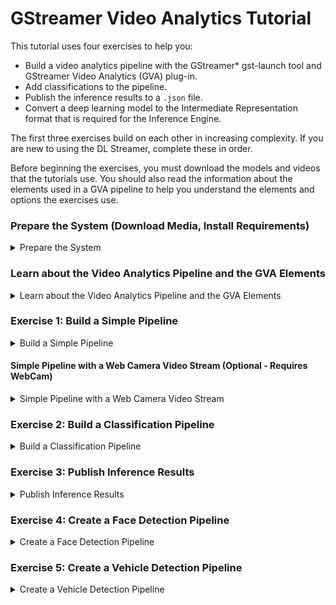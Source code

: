 # GStreamer Video Analytics Tutorial

This tutorial uses four exercises to help you:

- Build a video analytics pipeline with the GStreamer* gst-launch tool and GStreamer Video Analytics (GVA) plug-in. 
- Add classifications to the pipeline.
- Publish the inference results to a `.json` file.
- Convert a deep learning model to the Intermediate Representation format that is required for the Inference Engine.

The first three exercises build on each other in increasing complexity. If you are new to using the DL Streamer, complete these in order. 

Before beginning the exercises, you must download the models and videos that the tutorials use. You should also read the information about the elements used in a GVA pipeline to help you understand the elements and options the exercises use.

### Prepare the System (Download Media, Install Requirements)

<details>
	<summary>Prepare the System</summary>
<br>

NOTE: The recommended way to install DL Streamer is through OpenVINO.  DL Streamer is included with OpenVINO 2020.r2 and newer.  If you have not installed OpenVINO, refer to the [DL Streamer Install Guide](Install_Guide.md).


### Install Requirements
```sh
sudo apt update && sudo apt install -y --no-install-recommends \
	wget cpio cmake lsb-release mesa-utils gdb mc ocl-icd-libopencl1 clinfo vainfo
```

### Get the Models and Videos for the Examples<a name="acquire-data-and-sources"></a>

The DL Streamer plug-in uses the OpenVINO Deep Learning [Inference Engine](https://software.intel.com/en-us/articles/OpenVINO-InferEngine) to perform inference. As input, the Inference Engine accepts CNN models that are converted to the Intermediate Representation (IR) format through the OpenVINO toolkit [Model Optimizer](https://docs.openvinotoolkit.org/latest/_docs_MO_DG_Deep_Learning_Model_Optimizer_DevGuide.html). 

You can either train your own CNN models and convert them to the IR format or use free models from the [OpenVINO Model Zoo](https://github.com/opencv/open_model_zoo) that are already in the IR format. A tool named [Model Downloader](https://docs.openvinotoolkit.org/2020.1/_tools_downloader_README.html) gives you a way to easily download models from the Model Zoo. 

The steps below use a quick way to get everything you need to use the sample applications. For instructions to use your own models, download models from the Model Zoo and use the Model Downloader, see LINK TO OPENVINO CONTENT. 

Remember to source your environment:
   ```sh
   source /opt/intel/openvino/bin/setupvars.sh
   ```

1. Create directories for the models and videos. The following is an example. If you use a different structure, remember to change the path in the instructions to match your location:
   ```sh
   mkdir -p ~/gva/models
   mkdir -p ~/gva/video
   ```

2.	Set the path to store the models we download.
    ```sh	
    export MODELS_PATH=~/gva/models
    ```
   
3. Download the models:
	```sh
	cd ~/gva/models
	```
	```sh
	/opt/intel/openvino/data_processing/dl_streamer/samples/download_models.sh
	```

4. The samples require video files that:

- Are in h264 or mp4 format.
- Include cars, pedestrians, and people with their faces showing.
- Keep your videos to less than 2 minutes for faster processing.
	
5. Download videos

- You can download freely licensed videos from the websites like [Pexels](https://www.pexels.com/videos).
- Put your video files in `~/gva/video`.

</details>

### Learn about the Video Analytics Pipeline and the GVA Elements <a name="gva-pipeline"></a> 

<details>
	<summary>Learn about the Video Analytics Pipeline and the GVA Elements</summary>

<br>
The diagram below shows the data flow of a typical video analytics pipeline.

![Typical GVA pipeline](typical_pipeline.png)

This is what you're seeing in the data flow:

1. Read File with `filesrc` - The `filesrc` element reads data from a file or camera.

2. Decode with `decodebin` -  The `decodebin` element selects the decoder according to the input format. Hardware decoding plug-ins have priority over CPU decoders. Use `decodebin` to insert video processing elements for color conversion or for video-to-system memory copying. <br>
The pipeline moves the uncompressed video from `decodebin` forward in 'video/x-raw' or 'video/x-raw(memory:VASurface)' data type. 'video/x-raw' is a system memory frame and 'video/x-raw(memory:VASurface)' is a video memory handle.

3. Detect Objects with `gvadetect` - The `gvadetect` element runs object detection inference on the decoded frame from `decodebin`. In this process, `gvadetect` uses the `model` parameter to perform inference on the model that you specify. As an option, you can add the `model-proc` parameter to configure the output. A list of regions is returned, known as Region of Interest (ROI), The ROI includes the detected object. 
4. Classify Objects with `gvaclassify` - The `gvaclassify` element performs inference on each video frame ROI. Inference uses the `model` parameter, and returns the result as key=value, such as age=40 or gender=female. Use the `model-proc` parameter with `gvaclassify` to provide a json file for interpreting the results and to configure the output layer name and labels. You can also use 'gvaclassify' to add filters to the inference, but only on by object class, such as a vehicle or pedestrian. 

5. Visualize with `gvawatermark` - The `gvawatermark` element adds the detection and classification results as an overlay on each frame. This element uses a `sync` property. Most samples set this as `sync=false` to disable real-time synchronization to increase the pipeline speed. You can change this to `sync=true` to run pipeline in  real-time speed.

6. Render Video with `xvimagesink` - The `xvimagesink` element renders the video frames. 

You can chain the `gvadetect`, `gvatrack`, `gvaclassify`, and `gvainference` inference elements. For example, you can have the following run in sequence: object detection, object tracking, and object classification. You can also add other GVA elements to use `gvametaconvert` and `gvametapublish` to publish the inference results. 

See [GVA elements](Elements) for more information about the GVA plug-in elements.

The following video shows the result of running a pipeline with:

- gst-launch-1.0 filesrc location=cut.mp4 ! decodebin ! gvadetect model=face-detection-adas-0001.xml ! gvaclassify model=emotions-recognition-retail-0003.xml model-proc=emotions-recognition-retail-0003.json ! gvawatermark ! xvimagesink sync=false

<div align="center"><img src="demo_pipeline.gif" width=900/></div>

The elements in this pipeline are:
* `filesrc` loads a video file named `cut.mp4`.
* `decodebin` decodes the video. 
* `gvadetect` runs inference on the video. The `model` named `face-detection-adas-0001` is used for inference to detect faces. 
* `gvaclassify` uses the result of `gvadetect` on a `model` named `emotions-recognition-retail-0003`, resulting in emotion classifications. 
* `gvawatermark` overlays the detection and classification results on each frame.
* `xvimagesink` renders the video frames.

You are ready to try creating your own pipeline. Continue with the next section to use the first exercise.

</details>


### Exercise 1: Build a Simple Pipeline <a name="simple-pipeline"></a>

<details>
	<summary>Build a Simple Pipeline</summary>
<br>

This exercise helps you create a GStreamer pipeline that uses specific models to run detection on an Intermediate Representation (IR) formatted model. In this exercise you run inference to detect people and vehicles in a video.  

This exercise introduces you to using the following GVA elements:

- `filesrc`
- `gvadetect` 
- `gvawatermark`
	
1. Set the environment variables:

```sh
source /opt/intel/openvino/bin/setupvars.sh
```

2. Export the `model` and `model_proc` files:

```sh
export DETECTION_MODEL=~/gva/models/intel/person-vehicle-bike-detection-crossroad-0078/FP32/person-vehicle-bike-detection-crossroad-0078.xml
```
```sh
export DETECTION_MODEL_PROC=/opt/intel/openvino/data_processing/dl_streamer/samples/gst_launch/vehicle_pedestrian_tracking/model_proc/person-vehicle-bike-detection-crossroad-0078.json
```

3. Export the video file path:

This example uses ~/gva/video as the video path and <your_video> as the placeholder for a video file name. Change this information to fit your setup.

```sh
export VIDEO_EXAMPLE=~/gva/video/<your_video>
```

4. Create and run the pipeline. As an option, add the `model-proc` parameter to create a `model-proc` JSON file. `model-proc` files describe the model input and output layer format. The `model-proc` file in this exercise describes the output layer name and labels (person, vehicle, and bike) on objects it detects. 

See [model-proc](https://github.com/opencv/gst-video-analytics/blob/master/samples/model_proc/person-vehicle-bike-detection-crossroad-0078.json) for more information.

```sh
gst-launch-1.0 \
	filesrc location=${VIDEO_EXAMPLE} ! decodebin ! video/x-raw ! videoconvert ! \
	gvadetect model=${DETECTION_MODEL} model_proc=${DETECTION_MODEL_PROC} device=CPU ! queue ! \
	gvawatermark ! fpsdisplaysink video-sink=xvimagesink sync=false
```
	
5. Review the output. Persons, vehicles, and bikes are bound by colored boxes, and detection results are displayed as video overlays. The average frame rate of the pipeline are shown as overlays at the bottom of the video.

`gvadetect`:
	* Used the XML model file to find the BIN file for inference.
	* Performed detection on each video frame.
	* Output ROIs with labels according to `model-proc` specifications. 

`gvawatermark` used the output ROIs to visually display the detected objects and their attributes.
	* [`fpsdisplaysink`](https://gstreamer.freedesktop.org/documentation/debugutilsbad/fpsdisplaysink.html?gi-language=c) displayed the average FPS of the pipeline.
	* [`xvimagesink`](https://gstreamer.freedesktop.org/documentation/xvimagesink/index.html?gi-language=c#xvimagesink-page) rendered the video frames.

You're done building and running this pipeline. To expand on this exercise, use one or both add-ons to this exercise to select different video sources. If the add-ons don't suit you, jump ahead to start [Exercise 2](#classification-pipeline)

</details>


#### Simple Pipeline with a Web Camera Video Stream (Optional - Requires WebCam)

<details>
	<summary>Simple Pipeline with a Web Camera Video Stream</summary>
<br>

GStreamer supports connected video devices, like Web cameras, which means you use a web camera to perform real-time inference.

Before repeating Exercise 1 with a Web camera video stream, verify the Web camera path. The Web camera stream is usually in the `/dev/` directory. 

To use a Web camera:

```sh
    gst-launch-1.0 \
	v4l2src device=<path-to-device> ! decodebin ! video/x-raw ! videoconvert ! \
	gvadetect model=${DETECTION_MODEL} model_proc=${DETECTION_MODEL_PROC} device=CPU ! queue ! \
	gvawatermark ! fpsdisplaysink video-sink=xvimagesink sync=false
```

This command uses [`v4l2src`](https://gstreamer.freedesktop.org/documentation/video4linux2/v4l2src.html?gi-language=c) instead of `filesrc` to capture video from web camera.

#### Simple Pipeline with an RTSP Device (Optional - Requires RTSP Device)

GStreamer supports RTSP devices that specify an RTSP URI, which means you can point to this URL to perform real-time inference.

Before repeating Exercise 1 with an RTSP URI, verify the RTSP URL. 

**To repeat Exercise 1 with a RTSP URI**, verify the path to the RTSP URI, and run the pipeline with the RTSP URI: 

```sh
gst-launch-1.0 \
	urisourcebin uri=<RTSP_uri> ! decodebin ! video/x-raw ! videoconvert ! \
	gvadetect model=${DETECTION_MODEL} model_proc=${DETECTION_MODEL_PROC} device=CPU ! queue ! \
	gvawatermark ! fpsdisplaysink video-sink=xvimagesink sync=false
```

This command uses [`urisourcebin`](https://gstreamer.freedesktop.org/documentation/playback/urisourcebin.html?gi-language=c) to access URIs. In this pipeline, the URI access is to the RTSP URI and the video stream from the link for inference.

</details>


### Exercise 2: Build a Classification Pipeline <a name="classification-pipeline"></a>

<details>
	<summary>Build a Classification Pipeline</summary>
<br>	

This exercise uses the scenario, video, and IR files from Exercise 1 to help you create a pipeline with classification applied to the ROIs. In Exercise 2, detected objects use `gvadetect` as inputs for `gvaclassify` for inference to identify additional attributes.

This exercises uses the following additional GVA element:
- `gvaclassify`
	
1. If not already setup, set the environment variables:

```sh
source /opt/intel/openvino/bin/setupvars.sh
```

2. Export the model and model_proc files:

```sh
export DETECTION_MODEL=~/gva/models/intel/person-vehicle-bike-detection-crossroad-0078/FP32/person-vehicle-bike-detection-crossroad-0078.xml
export DETECTION_MODEL_PROC=/opt/intel/openvino/data_processing/dl_streamer/samples/gst_launch/vehicle_pedestrian_tracking/model_proc/person-vehicle-bike-detection-crossroad-0078.json
export VEHICLE_CLASSIFICATION_MODEL=~/gva/models/intel/vehicle-attributes-recognition-barrier-0039/FP32/vehicle-attributes-recognition-barrier-0039.xml
export VEHICLE_CLASSIFICATION_MODEL_PROC=/opt/intel/openvino/data_processing/dl_streamer/samples/gst_launch/vehicle_pedestrian_tracking/model_proc/vehicle-attributes-recognition-barrier-0039.json
```

3. Export the video file path:

Make sure to replace <your_downloaded_video> with the name of the video you want to use.

This example uses ~/gva/video as the video path and <your_downloaded_video> as the placeholder for a video file name. Change this information to fit your setup.
```sh
export VIDEO_EXAMPLE=~/gva/video/<your_downloaded_video>
```

4. Create and run the pipeline:

```sh
gst-launch-1.0 \
	filesrc location=${VIDEO_EXAMPLE} ! decodebin ! video/x-raw ! videoconvert ! \
	gvadetect model=${DETECTION_MODEL} model_proc=${DETECTION_MODEL_PROC} device=CPU ! queue ! \
	gvaclassify model=${VEHICLE_CLASSIFICATION_MODEL} model-proc=${VEHICLE_CLASSIFICATION_MODEL_PROC} device=CPU object-class=vehicle ! queue ! \
	gvawatermark ! fpsdisplaysink video-sink=xvimagesink sync=false
```

In this pipeline:

1. `gvadetect` detects the ROIs in the video and outputs ROIs with the appropriate attributes (person, vehicle, bike) according to its model-proc. 
2. `gvadetect` ROIs are used as inputs for the `gvaclassify` model.
3. `gvaclassify` classifies the ROIs and outputs additional attributes according to model-proc:
	* `object-class` tells `gvalcassify` which ROIs to classify. 
	* `object-class=vehicle` classifies ROIs that have the 'vehicle' attribute. 
4 `gvawatermark` displays the ROIs and their attributes. 

See [model-proc](https://github.com/opencv/gst-video-analytics/tree/master/samples/model_proc) for the model-procs and its input and output specifications.

**Optional replacement command to create and run the pipeline**: Include `gvatrack` to increase the pipeline performance. With this, object tracking performance increases by running inference on object detection and classification models at a defined frequently.

To use this optional replacement command, create and run the pipeline as follows:

```sh
gst-launch-1.0 \
	filesrc location=${VIDEO_EXAMPLE} ! decodebin ! video/x-raw ! videoconvert ! \
	gvadetect model=${DETECTION_MODEL} model_proc=${DETECTION_MODEL_PROC} device=CPU inference-interval=10 ! queue ! \
	gvatrack tracking-type=short-term ! queue ! \
	gvaclassify model=${VEHICLE_CLASSIFICATION_MODEL} model-proc=${VEHICLE_CLASSIFICATION_MODEL_PROC} device=CPU object-class=vehicle reclassify-interval=10 ! queue ! \
	gvawatermark ! fpsdisplaysink video-sink=xvimagesink sync=false
```

In this pipeline:

1. `gvadetect` detects the ROIs in the video and outputs ROIs with the appropriate attributes (person, vehicle, bike) according to its model-proc **on every 10th frame, due to `inference-interval=10`**.
	*`gvatrack` tracks each object detected by `gvadetect`
	
2. `gvadetect` ROIs are used as inputs for the `gvaclassify` model.

3. `gvaclassify` classifies the ROIs and outputs additional attributes according to model-proc, **but skips classification for already classified objects for 10 frames, using tracking information from `gvatrack` to determine whether to classify an object**:
	* `object-class` tells `gvalcassify` which ROIs to classify. 
	* `object-class=vehicle` classifies ROIs that have the 'vehicle' attribute. 
	
4. `gvawatermark` displays the ROIs and their attributes. 

You're done building and running this pipeline. The next exercise shows you how to publish your results to a .`.json`.
	
</details>

### Exercise 3: Publish Inference Results
<details>
	<summary>Publish Inference Results</summary>
<br>

This exercise extends the pipeline to publish your detection and classification results to a `.json` file from a GStreamer pipeline.

This exercises uses the following additional GVA elements:

- `gvametaconvert`
- `gvametapublish` 

The script for this exercise is in the [`metapublish`](https://github.com/opencv/gst-video-analytics/blob/master/samples/gst_launch/metapublish/) directory where the GVA plug-ins sample scripts are located. The `metapublish` directory also contains scripts to publish results to Kafka and MQTT.

1. Set the OpenVINO environment:

If these are not already setup, set environment variables:
```sh
source /opt/intel/openvino/data_processing/gstreamer/bin/gstreamer-setupvars.sh
source /opt/intel/openvino/bin/setupvars.sh
```

2. Export the `model` and `model_proc` files:
```sh
export DETECTION_MODEL=~/gva/models/intel/person-vehicle-bike-detection-crossroad-0078/FP32/person-vehicle-bike-detection-crossroad-0078.xml
export DETECTION_MODEL_PROC=/opt/intel/openvino/data_processing/dl_streamer/samples/gst_launch/vehicle_pedestrian_tracking/model_proc/person-vehicle-bike-detection-crossroad-0078.json
export VEHICLE_CLASSIFICATION_MODEL=~/gva/models/intel/vehicle-attributes-recognition-barrier-0039/FP32/vehicle-attributes-recognition-barrier-0039.xml
export VEHICLE_CLASSIFICATION_MODEL_PROC=/opt/intel/openvino/data_processing/dl_streamer/samples/gst_launch/vehicle_pedestrian_tracking/model_proc/vehicle-attributes-recognition-barrier-0039.json
```

3. Export the video file path:

```sh
# # This example uses ~/gva/video as the video path and FILENAME as the placeholder for a video file name. Change this information to fit your setup.
export VIDEO_EXAMPLE=~/gva/video/<your_downloaded_video>
```

4. Export the output file path:

The $OUTFILE target can be any path and name.  We suggest: `~/gva/out.json`

```sh
# This example uses ~/gva/video as the video path and FILENAME as the placeholder for an output file name. Change this information to fit your setup. 
export OUTFILE=<path-to-FILENAME>
```

5. Create and run the pipeline:

```sh
gst-launch-1.0 \
	filesrc location=${VIDEO_EXAMPLE} ! decodebin ! video/x-raw ! videoconvert ! \
	gvadetect model=${DETECTION_MODEL} model_proc=${DETECTION_MODEL_PROC} device=CPU ! queue ! \
	gvaclassify model=${VEHICLE_CLASSIFICATION_MODEL} model-proc=${VEHICLE_CLASSIFICATION_MODEL_PROC} device=CPU object-class=vehicle ! queue ! \
	gvametaconvert format=json ! \
	gvametapublish method=file file-path=${OUTFILE} ! \
	fakesink
```

In this step:
- `gvametaconvert` uses the optional parameter `converter=json` to convert inferenced data to `GstGVAJSONMeta`. 
- `GstGVAJSONMeta` is a custom data structure that represents JSON metadata. 
- `gvametapublish` uses the optional parameter `method=file` to publish inference results to a file.
- `filepath=${OUTFILE}` is a JSON file to which the inference results are published.
	
5. Run the pipeline. After the pipeline completes, a JSON file of the inference results is available. 

6. Review the JSON file (defined by $OUTFILE).

You have completed this exercise. Continue to Exercise 4, where you will learn to convert Cafe and Tensorflow CNN models.

</details>

### Exercise 4: Create a Face Detection Pipeline <a name="face-detect"></a>

<details>
	<summary>Create a Face Detection Pipeline</summary>
<br>

This exercise asks you to combine the knowledge you've learned in the previous tutorials to create your own pipeline using a face detection model.  Feel free to review previous material, such as the [OpenVINO Samples Guide](../README.md) or the [OpenVINO Overview](../OpenVINO_Overview.md)

1. Download a video with faces from Pexels.
2. Select a suitable face detection model (download if necessary)
2. Update environment variables to point to the new video, model, and associated json file.
3. Run the new pipeline using the `gst-launch-1.0` command.
4. Add a head pose element to the above pipeline and run it.

</details>

### Exercise 5: Create a Vehicle Detection Pipeline <a name="vehicle-detect"></a>

<details>
	<summary>Create a Vehicle Detection Pipeline</summary>
<br>
	
1. Download video and vehicle detection models.
2. Run a pipeline.
3. Optional: run a pipeline with an additional vehicle attributes model.

</details>
